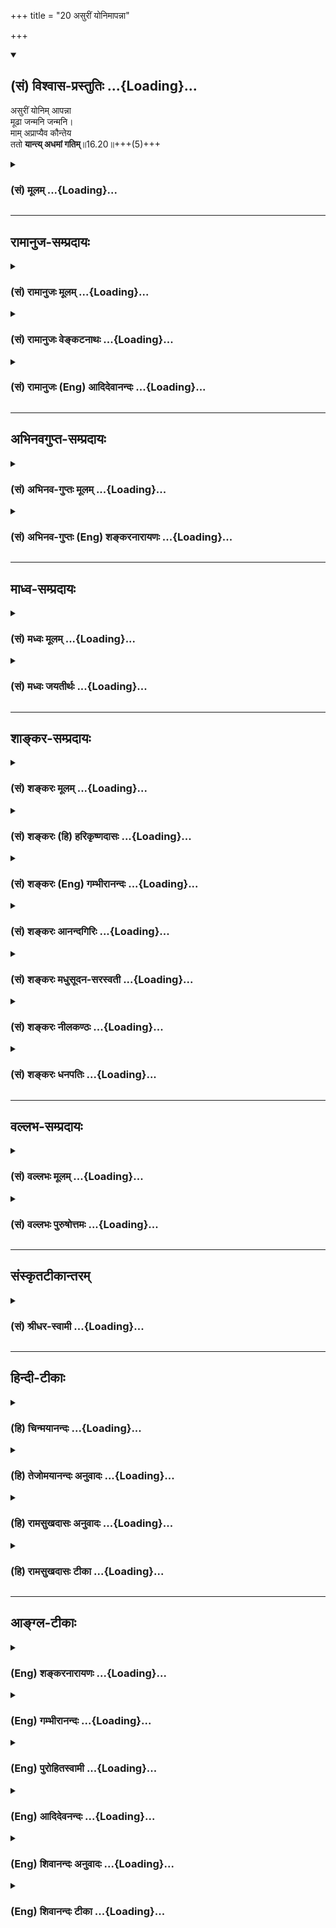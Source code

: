 +++
title = "20 असुरीं योनिमापन्ना"

+++
<div class="js_include" newlevelforh1="2" title="(सं) विश्वास-प्रस्तुतिः" unfilled url="/purANam_vaiShNavam/mahAbhAratam/06-bhIShma-parva/03-bhagavad-gItA-parva/saMskRtam/vishvAsa-prastutiH/16_daivAsura-sampad-vib/20_asurIM_yonimApann.md">
<details open><summary><h2>(सं) विश्वास-प्रस्तुतिः ...{Loading}...</h2></summary>

असुरीं योनिम् आपन्ना  
मूढा जन्मनि जन्मनि।  
माम् अप्राप्यैव कौन्तेय  
ततो **यान्त्य् अधमां गतिम्**॥16.20॥+++(5)+++
</details>
</div>
<div class="js_include collapsed" newlevelforh1="3" title="(सं) मूलम्" unfilled url="/purANam_vaiShNavam/mahAbhAratam/06-bhIShma-parva/03-bhagavad-gItA-parva/saMskRtam/mUlam/16_daivAsura-sampad-vib/20_asurIM_yonimApann.md">
<details><summary><h3>(सं) मूलम् ...{Loading}...</h3></summary>

असुरीं योनिमापन्ना मूढा जन्मनि जन्मनि।  
मामप्राप्यैव कौन्तेय ततो यान्त्यधमां गतिम्।।16.20।।
</details>
</div>


_________________
## रामानुज-सम्प्रदायः
<div class="js_include collapsed" newlevelforh1="3" title="(सं) रामानुजः मूलम्" unfilled url="/purANam_vaiShNavam/mahAbhAratam/06-bhIShma-parva/03-bhagavad-gItA-parva/saMskRtam/rAmAnujaH/mUlam/16_daivAsura-sampad-vib/20_asurIM_yonimApann.md">
<details><summary><h3>(सं) रामानुजः मूलम् ...{Loading}...</h3></summary>

।।16.20।। मदानुकूल्यप्रत्यनीकजन्मापन्नाः पुनः अपि **जन्मनि जन्मनि मूढा**
मद्विपरीतज्ञानाः **माम् अप्राप्य एव,अस्ति भगवान् वासुदेवः सर्वेश्वरः इति
ज्ञानम् अप्राप्य ततः** ततो **जन्मनः** अधमाम् **एव** गतिं यान्ति। अस्य
आसुरस्वभावस्य आत्मनाशस्य मूलहेतुम् आह --

</details>
</div>
<div class="js_include collapsed" newlevelforh1="3" title="(सं) रामानुजः वेङ्कटनाथः" unfilled url="/purANam_vaiShNavam/mahAbhAratam/06-bhIShma-parva/03-bhagavad-gItA-parva/saMskRtam/rAmAnujaH/venkaTanAthaH/16_daivAsura-sampad-vib/20_asurIM_yonimApann.md">
<details><summary><h3>(सं) रामानुजः वेङ्कटनाथः ...{Loading}...</h3></summary>

  
  
।।16.20।। उत्तरोत्तरमपकर्षपरम्परोच्यते -- आसुरीम् इति श्लोकेन। मूढशब्दतः
फलितमाहमद्विपरीतज्ञाना इति। यद्वा विपरीतज्ञानमेवात्र मोहः स च
वाक्यार्थानुगुण्यात्स्वविषयो विशेषितः। सत्त्वोत्तराणामपि
परब्रह्मप्राप्तेरनेकजन्मसंसिद्धिसाध्यतया तामसेषु
तत्प्रसङ्गप्रतिषेधयोरनौचित्यात्प्राप्तेः
प्रथमपवभूतशास्त्रजन्यज्ञानप्राप्तिरिहाशास्त्रवश्येष्वासुरेषु
प्रतिक्षिप्यते। तत्र शास्त्रजन्यज्ञानत्वव्यक्त्यर्थमाह -- अस्ति
भगवानिति। अधमत्वस्योत्तमावधिसापेक्षत्वादवधिसमर्पणसमर्थतया सन्निहितः
ततश्शब्दो न हेतुपर उचित इत्यभिप्रायेणाऽऽहततस्ततो जन्मन इति।  
  

</details>
</div>
<div class="js_include collapsed" newlevelforh1="3" title="(सं) रामानुजः (Eng) आदिदेवानन्दः" unfilled url="/purANam_vaiShNavam/mahAbhAratam/06-bhIShma-parva/03-bhagavad-gItA-parva/saMskRtam/rAmAnujaH/english/AdidevAnandaH/16_daivAsura-sampad-vib/20_asurIM_yonimApann.md">
<details><summary><h3>(सं) रामानुजः (Eng) आदिदेवानन्दः ...{Loading}...</h3></summary>

16.20 'These deluded men,' viz., those entertaining perverse knowledge about Me, attain repeatedly births that tend them to be antagonistic to Me. Never 'attaining Me,' viz., never arriving at the knowledge that Vasudeva, the Lord and the ruler of all, truly exists, they go farther and farther down, from that birth, to the lowest level. Sri Krsna proceeds to explain the root-cause of the ruin to the self of demoniac nature:

</details>
</div>


_________________
## अभिनवगुप्त-सम्प्रदायः
<div class="js_include collapsed" newlevelforh1="3" title="(सं) अभिनव-गुप्तः मूलम्" unfilled url="/purANam_vaiShNavam/mahAbhAratam/06-bhIShma-parva/03-bhagavad-gItA-parva/saMskRtam/abhinava-guptaH/mUlam/16_daivAsura-sampad-vib/20_asurIM_yonimApann.md">
<details><summary><h3>(सं) अभिनव-गुप्तः मूलम् ...{Loading}...</h3></summary>

।।16.17 -- 16.20।। आत्मसंभाविता इत्यादि गतिमित्यन्तम्। यज्ञैर्यजन्ते नाम;
निष्फलमित्यर्थः। क्रोधेन हि सर्वं नश्यतीत्यर्थः। यद्वा नामयज्ञैः;
संज्ञामात्रेणैव +++(S; omit एव)+++ ये यज्ञाः तैः +++(S; omit तैः)+++। अथवा --
नामार्थं प्रसिद्ध्यर्थं ये यज्ञाः +++(omits ये यज्ञाः)+++ -- येन +++(S omits
येन)+++ यज्ञयाजी अयम् इति व्यपदेशो जायते -- ते दम्भपूर्वका एव; न तु फलन्ति।
क्रोधादिरूषितत्वादेव लोकान् द्विषन्तो मामेव द्विषन्ति। अहं वासुदेवो हि
सर्वावासः। आत्मनि च द्वेषवन्तः आत्मनो ( आत्मने) ह्यहितं निरयपातहेतुम्
आचरन्ति +++(S उपाचरन्ति)+++। तांश्चाहम् आसुरीष्वेव योनिषु क्षिपामि।

</details>
</div>
<div class="js_include collapsed" newlevelforh1="3" title="(सं) अभिनव-गुप्तः (Eng) शङ्करनारायणः" unfilled url="/purANam_vaiShNavam/mahAbhAratam/06-bhIShma-parva/03-bhagavad-gItA-parva/saMskRtam/abhinava-guptaH/english/shankaranArAyaNaH/16_daivAsura-sampad-vib/20_asurIM_yonimApann.md">
<details><summary><h3>(सं) अभिनव-गुप्तः (Eng) शङ्करनारायणः ...{Loading}...</h3></summary>

16.17-20 Atmasambhavitah etc. upto gatim. They pretend to perform
sacrifices : The meaning is that their sacrifice is fruitless. Indeed
all is ruined because of their anger. Or, namayjna \[may mean\] 'the
sacrifices which are in name only'. Or, it \[may denote\] those
sacrifices that are performed for one's name sake i.e., for one's
reputation, because of which one gets the appellation as 'He is
performer of \[such and such\] sacrifices' These sacrifices, performed
out of hypocricy alone, do not , however fetch any fruit. Becasue these
persons are rugged with anger etc., they hate people and by that they
hate Me only \[in fact\]. For, I, the Vasudeva (the Universal Soul),
dwell every-where. Entertaining hatred towards their own Soul, they
perform action, that is hostile to themselves, and responsible for their
own fall into the hells. These persons I hurl into nothing but the
demoniac wombs.

</details>
</div>


_________________
## माध्व-सम्प्रदायः
<div class="js_include collapsed" newlevelforh1="3" title="(सं) मध्वः मूलम्" unfilled url="/purANam_vaiShNavam/mahAbhAratam/06-bhIShma-parva/03-bhagavad-gItA-parva/saMskRtam/madhvaH/mUlam/16_daivAsura-sampad-vib/20_asurIM_yonimApann.md">
<details><summary><h3>(सं) मध्वः मूलम् ...{Loading}...</h3></summary>

।।16.20।। Sri Madhvacharya did not comment on this sloka.,

</details>
</div>
<div class="js_include collapsed" newlevelforh1="3" title="(सं) मध्वः जयतीर्थः" unfilled url="/purANam_vaiShNavam/mahAbhAratam/06-bhIShma-parva/03-bhagavad-gItA-parva/saMskRtam/madhvaH/jayatIrthaH/16_daivAsura-sampad-vib/20_asurIM_yonimApann.md">
<details><summary><h3>(सं) मध्वः जयतीर्थः ...{Loading}...</h3></summary>

।।16.20।। Sri Jayatirtha did not comment on this sloka.  
  

</details>
</div>


_________________
## शाङ्कर-सम्प्रदायः
<div class="js_include collapsed" newlevelforh1="3" title="(सं) शङ्करः मूलम्" unfilled url="/purANam_vaiShNavam/mahAbhAratam/06-bhIShma-parva/03-bhagavad-gItA-parva/saMskRtam/shankaraH/mUlam/16_daivAsura-sampad-vib/20_asurIM_yonimApann.md">
<details><summary><h3>(सं) शङ्करः मूलम् ...{Loading}...</h3></summary>

।।16.20।। --,**आसुरीं योनिम् आपन्नाः** प्रतिपन्नाः **मूढाः** अविवेकिनः
**जन्मनि जन्मनि** प्रतिजन्म तमोबहुलास्वेव योनिषु जायमानाः अधो गच्छन्तो
मूढाः **माम्** ईश्वरम् **अप्राप्य** अनासाद्य **एव** हे **कौन्तेय; ततः**
तस्मादपि **यान्ति अधमां** गतिं निकृष्टतमां **गतिम्।** माम् अप्राप्यैव
इति न मत्प्राप्तौ काचिदपि आशङ्का अस्ति; अतः मच्छिष्टसाधुमार्गम् अप्राप्य
इत्यर्थः।। सर्वस्या आसुर्याः संपदः संक्षेपः अयम् उच्यते; यस्मिन् त्रिविधे
सर्वः आसुरीसंपद्भेदः अनन्तोऽपि अन्तर्भवति। यत्परिहारेण परिहृतश्च भवति;
यत् मूलं सर्वस्य अनर्थस्य; तत् एतत् उच्यते --,

</details>
</div>
<div class="js_include collapsed" newlevelforh1="3" title="(सं) शङ्करः (हि) हरिकृष्णदासः" unfilled url="/purANam_vaiShNavam/mahAbhAratam/06-bhIShma-parva/03-bhagavad-gItA-parva/saMskRtam/shankaraH/hindI/harikRShNadAsaH/16_daivAsura-sampad-vib/20_asurIM_yonimApann.md">
<details><summary><h3>(सं) शङ्करः (हि) हरिकृष्णदासः ...{Loading}...</h3></summary>

।।16.20।। वे मूढ -- अविवेकीजन; जन्मजन्ममें यानी प्रत्येक जन्ममें आसुरी
योनिको पाते हुए अर्थात् जिनमें तमोगुणकी बहुलता है; ऐसी योनियोंमें जन्मते
हुए; नीचे गिरतेगिरते मुझ ईश्वरको न पाकर; उन पूर्वप्राप्त योनियोंकी
अपेक्षा भी अधिक अधमगतिको प्राप्त होते हैं। मुझे प्राप्त न होकर ऐसा
कहनेका तात्पर्य यह है कि मेरे द्वारा कहे हुए श्रेष्ठ मार्गको भी न पाकर;
क्योंकि मेरी प्राप्तिकी तो उनके लिये कोई आशङ्का ही नहीं है।  
  
,

</details>
</div>
<div class="js_include collapsed" newlevelforh1="3" title="(सं) शङ्करः (Eng) गम्भीरानन्दः" unfilled url="/purANam_vaiShNavam/mahAbhAratam/06-bhIShma-parva/03-bhagavad-gItA-parva/saMskRtam/shankaraH/english/gambhIrAnandaH/16_daivAsura-sampad-vib/20_asurIM_yonimApann.md">
<details><summary><h3>(सं) शङ्करः (Eng) गम्भीरानन्दः ...{Loading}...</h3></summary>

16.20 Apannah, being born, having acired; (births) asurim, among the
demoniacal; yonim, species; janmani janmani, in births after births; the
mudhah, fools, non-discriminating ones; being born in every birth into
species in which tamas prevails, and going downwards, aprapya eva,
without ever reaching, approaching; mam, Me, who am God; O son of Kunti,
yanti, they attain; gatim, conditions; tatah adhamam, lower even than
that. Since there is not the least possibility of attaining Me, what is
implied by saying, 'without ever reachin Me', is, 'by not attaining the
virtuous path enjoined by Me.' This is being stated as a summary of all
the demoniacal alities. The triplet-under which are comprehended all the
different demoniacal alities though they are infinite in number, (and)
by the avoidance of which (three) they (all the demaniacal alities)
become rejected, and which is the root of all evils- is being stated:

</details>
</div>
<div class="js_include collapsed" newlevelforh1="3" title="(सं) शङ्करः आनन्दगिरिः" unfilled url="/purANam_vaiShNavam/mahAbhAratam/06-bhIShma-parva/03-bhagavad-gItA-parva/saMskRtam/shankaraH/AnandagiriH/16_daivAsura-sampad-vib/20_asurIM_yonimApann.md">
<details><summary><h3>(सं) शङ्करः आनन्दगिरिः ...{Loading}...</h3></summary>

।।16.20।। ननु तेषामपि क्रमेण बहूनां जन्मनामन्ते श्रेयो भविष्यति नेत्याह
-- **असुरीमिति।** तेषामीश्वरप्राप्तिशङ्काभावे कथं तन्निषेधः
स्यादित्याशङ्क्याह -- **मामित्यादिना।** यस्मादासुरी संपदनर्थपरंपरया
सर्वपुरुषार्थपरिपन्थिनी तस्मात् यावत्पुरुषः स्वतन्त्रो न
कांचित्पारवश्यकरीं योनिमापन्नस्तावदेव तेनासौ परिहरणीयेति समुदायार्थः।

</details>
</div>
<div class="js_include collapsed" newlevelforh1="3" title="(सं) शङ्करः मधुसूदन-सरस्वती" unfilled url="/purANam_vaiShNavam/mahAbhAratam/06-bhIShma-parva/03-bhagavad-gItA-parva/saMskRtam/shankaraH/madhusUdana-sarasvatI/16_daivAsura-sampad-vib/20_asurIM_yonimApann.md">
<details><summary><h3>(सं) शङ्करः मधुसूदन-सरस्वती ...{Loading}...</h3></summary>

।।16.20।। ननु तेषामपि क्रमेण बहूनां जन्मनामन्ते श्रेयो भविष्यति नेत्याह
-- आसुरीमिति। ये कदाचिदासुरीं योनिमापन्नास्ते जन्मनि जन्मनि प्रतिजन्म
मूढास्तमोबहुलत्वेनाविवेकिनःस्ततस्तस्मादपि यान्त्यधमां गतिं निकृष्टतमां
गतिम्। मामप्राप्येति न मत्प्राप्तौ काचिदाशङ्काप्यस्त्यतो मदुपदिष्टं
वेदमार्गमप्राप्येत्यर्थः। एवकारस्तिर्यक्स्थावरादिषु
वेदमार्गप्राप्यस्वरूपायोग्यतां दर्शयति। तेनात्यन्ततमोबहुलत्वेन
वेदमार्गप्राप्तिस्वरूपायोग्या भूत्वा पूर्वपूर्वनिकृष्टयोनितो
निकृष्टतमामधमां योनिमुत्तरोत्तरं गच्छन्तीत्यर्थः। हे कौन्तेयेति
निजसंबन्धकथनेन त्वमितो निस्तीर्ण इति सूचयति। यस्मादेकदासुरीं
योनिमापन्नानामुत्तरोत्तरं निकृष्टतरनिकृष्टतमयोनिलाभो नतु
तत्प्रतीकारसामर्थ्यमत्यन्ततमोबहुलत्वात्; तस्माद्यावन्मनुष्यदेहलाभोऽस्ति
तावन्महतापि प्रयत्नेनासुर्याः संपदः परमकष्टतमायाः परिहाराय त्वरयैव
यथाशक्ति दैवी संपदनुष्ठेया श्रेयोर्थिभिः। अन्यथा तिर्यगादिदेहप्राप्तौ
साधनानुष्ठानायोग्यत्वान्न कदापि निस्तारोऽस्तीति महत्संकटमापद्येतेति
समुदायार्थः। तदुक्तंइहैव नरकव्याधेश्चिकित्सां न करोति यः। गत्वा निरौषधं
स्थानं सरुजः किं करिष्यति इति।

</details>
</div>
<div class="js_include collapsed" newlevelforh1="3" title="(सं) शङ्करः नीलकण्ठः" unfilled url="/purANam_vaiShNavam/mahAbhAratam/06-bhIShma-parva/03-bhagavad-gItA-parva/saMskRtam/shankaraH/nIlakaNThaH/16_daivAsura-sampad-vib/20_asurIM_yonimApann.md">
<details><summary><h3>(सं) शङ्करः नीलकण्ठः ...{Loading}...</h3></summary>

।।16.20।। आसुरयोनिप्राप्तेरपि फलमाह -- **आसुरीमिति।** अधमां नारकीम्।
तिर्यक्स्थावरादिरूपां वा।

</details>
</div>
<div class="js_include collapsed" newlevelforh1="3" title="(सं) शङ्करः धनपतिः" unfilled url="/purANam_vaiShNavam/mahAbhAratam/06-bhIShma-parva/03-bhagavad-gItA-parva/saMskRtam/shankaraH/dhanapatiH/16_daivAsura-sampad-vib/20_asurIM_yonimApann.md">
<details><summary><h3>(सं) शङ्करः धनपतिः ...{Loading}...</h3></summary>

।।16.20।। ननु तेषामपि क्रमेण बहूनां जन्मनामन्ते श्रोयो भविष्यति नेत्याह
-- आसुरीमिति। मूढा अविवेकिनो जन्मनि जन्मनि प्रतिजन्मासुरीं योनिमापन्नाः
प्राप्ता मामीश्वरमप्राप्यैनासाद्यैव मत्प्राप्तिशङ्काया
अप्यभावात्। ,मच्छिष्टसाधुमार्गप्राप्तिमप्राप्येत्येवकारेण सूचितम्। तत
आसूर्या योनितोऽप्यधमां निकृष्टां गतिं यान्ति तेषां श्रेयः कदापि न
भविष्यतीति भावः। कौन्तेयेति संबोधयन् त्वं तु मत्पितृष्वसृपुत्रत्वान्मां
प्राप्यासूर्यादियोनिषु गन्तुमयोग्योऽसीति मा शुच इति द्योतयति। यस्मादसुरी
संपदनर्थपरम्परारूपा सर्वपुरुषार्थपरिपन्थिनी तस्माद्दैवानुग्रहान्मानुषीं
योनिपापन्नैः सर्वथैवेयं परिहरणीयेति समुदायार्थः।

</details>
</div>


_________________
## वल्लभ-सम्प्रदायः
<div class="js_include collapsed" newlevelforh1="3" title="(सं) वल्लभः मूलम्" unfilled url="/purANam_vaiShNavam/mahAbhAratam/06-bhIShma-parva/03-bhagavad-gItA-parva/saMskRtam/vallabhaH/mUlam/16_daivAsura-sampad-vib/20_asurIM_yonimApann.md">
<details><summary><h3>(सं) वल्लभः मूलम् ...{Loading}...</h3></summary>

।।16.20।। आसुरीमिति। मामप्राप्यैव दृष्ट्यादिनाऽप्यसम्बध्यैवाऽधमां गतिं
यान्ति। एवकारेण मत्प्राप्त्युपायभूतसन्मार्गप्राप्तिरपि नास्ति तेषां कुतः
पुनर्मत्प्राप्तिः ततोऽन्धन्तमो मायैवाधमगतिरित्युक्तम्।

</details>
</div>
<div class="js_include collapsed" newlevelforh1="3" title="(सं) वल्लभः पुरुषोत्तमः" unfilled url="/purANam_vaiShNavam/mahAbhAratam/06-bhIShma-parva/03-bhagavad-gItA-parva/saMskRtam/vallabhaH/puruShottamaH/16_daivAsura-sampad-vib/20_asurIM_yonimApann.md">
<details><summary><h3>(सं) वल्लभः पुरुषोत्तमः ...{Loading}...</h3></summary>

  
  
।।16.20।। तद्योनिप्राप्तानां फलमाह -- आसुरीमिति। जन्मनि जन्मनि --
तथात्वज्ञापनाय वीप्सा -- हे कौन्तेय आसुरीं योनिं मद्धर्माचरणप्रतिकूलां
योनिं प्राप्य मत्प्राप्तिसाधनाभावात् मामप्राप्यैव ततो जन्मसमाप्तौ अधमां
गतिमन्धन्तमःप्रवेशरूपां यान्ति; प्राप्नुवन्तीत्यर्थः।
एवकारेणाऽवतारदशायां सर्वदर्शनयोग्यायामपि स्वरूपाज्ञानान्मद्दर्शनमप्राप्य
गच्छन्तीति ज्ञापितम्। कौन्तेयेति सम्बोधनाद्भक्त गृहजन्मप्राप्त्या
स्वप्राप्तियोग्यत्वं ज्ञापितम्।  
  

</details>
</div>


_________________
## संस्कृतटीकान्तरम्
<div class="js_include collapsed" newlevelforh1="3" title="(सं) श्रीधर-स्वामी" unfilled url="/purANam_vaiShNavam/mahAbhAratam/06-bhIShma-parva/03-bhagavad-gItA-parva/saMskRtam/shrIdhara-svAmI/16_daivAsura-sampad-vib/20_asurIM_yonimApann.md">
<details><summary><h3>(सं) श्रीधर-स्वामी ...{Loading}...</h3></summary>

।।16.20।। किंच **-- आसुरीमिति।** ते च मामप्राप्यैवेत्येवकारेण
मत्प्राप्तिशङ्का कुतस्तेषां। मत्प्राप्त्युपायं सन्मार्गमप्यप्राप्य
ततोऽप्यधमां गतिं कृमिकीटादियोनिं यान्तीत्युक्तम्। शेषं स्पष्टम्।

</details>
</div>


_________________
## हिन्दी-टीकाः
<div class="js_include collapsed" newlevelforh1="3" title="(हि) चिन्मयानन्दः" unfilled url="/purANam_vaiShNavam/mahAbhAratam/06-bhIShma-parva/03-bhagavad-gItA-parva/hindI/chinmayAnandaH/16_daivAsura-sampad-vib/20_asurIM_yonimApann.md">
<details><summary><h3>(हि) चिन्मयानन्दः ...{Loading}...</h3></summary>

।।16.20।। इस श्लोक का तात्पर्य यह है कि जब तक मनुष्य अपनी आसुरी
प्रवृत्तियों के वश में उनका दास बना रहता है तब तक वह उसी प्रकार के हीन
जन्मों को प्राप्त होता रहता है। वह आत्मा के परमानन्द स्वरूप का अनुभव
नहीं कर पाता है। अब तक दैवी और आसुरी सम्पदाओं का स्पष्ट एवं विस्तृत
विवेचन किया गया है। बहुसंख्यक लोगों की न्यूनाधिक मात्रा में असुरों की
श्रेणी में ही गणना की जा सकती है। परन्तु एक आध्यात्मिक साधक को केवल ऐसे
वर्णनों से सन्तोष नहीं होता। वह अपनी पतित अवस्था से स्वयं का उद्धार करना
चाहता है। अत; अब भगवान् श्रीकृष्ण अर्जुन के माध्यम से मानवमात्र के
आत्मविकास का पथ प्रदर्शन करते हैं। कोई भी व्यक्ति नित्य निरन्तर नारकीय
यातनाओं का ही भागीदार नहीं हो सकता है शाश्वत नरक प्राप्ति का मत
अयुक्तियुक्त और अदार्शनिक है। भगवान् कहते हैं

</details>
</div>
<div class="js_include collapsed" newlevelforh1="3" title="(हि) तेजोमयानन्दः अनुवादः" unfilled url="/purANam_vaiShNavam/mahAbhAratam/06-bhIShma-parva/03-bhagavad-gItA-parva/hindI/tejomayAnandaH/anuvAdaH/16_daivAsura-sampad-vib/20_asurIM_yonimApann.md">
<details><summary><h3>(हि) तेजोमयानन्दः अनुवादः ...{Loading}...</h3></summary>

।।16.20।। हे कौन्तेय ! वे मूढ़ पुरुष जन्मजन्मान्तर में आसुरी योनि को
प्राप्त होते हैं और ( इस प्रकार) मुझे प्राप्त न होकर अधम गति को प्राप्त
होते है।।

</details>
</div>
<div class="js_include collapsed" newlevelforh1="3" title="(हि) रामसुखदासः अनुवादः" unfilled url="/purANam_vaiShNavam/mahAbhAratam/06-bhIShma-parva/03-bhagavad-gItA-parva/hindI/rAmasukhadAsaH/anuvAdaH/16_daivAsura-sampad-vib/20_asurIM_yonimApann.md">
<details><summary><h3>(हि) रामसुखदासः अनुवादः ...{Loading}...</h3></summary>

।।16.20।। हे कुन्तीनन्दन ! वे मूढ मनुष्य मेरेको प्राप्त न करके ही
जन्म-जन्मान्तरमें आसुरी योनिको प्राप्त होते हैं, फिर उससे भी अधिक अधम
गतिमें अर्थात् भयङ्कर नरकोंमें चले जाते हैं।

</details>
</div>
<div class="js_include collapsed" newlevelforh1="3" title="(हि) रामसुखदासः टीका" unfilled url="/purANam_vaiShNavam/mahAbhAratam/06-bhIShma-parva/03-bhagavad-gItA-parva/hindI/rAmasukhadAsaH/TIkA/16_daivAsura-sampad-vib/20_asurIM_yonimApann.md">
<details><summary><h3>(हि) रामसुखदासः टीका ...{Loading}...</h3></summary>

।।16.20।।***व्याख्या --***  **आसुरीं योनिमापन्ना ৷৷. मामप्राप्यैव
कौन्तेय --** पीछेके श्लोकमें भगवान्ने आसुर मनुष्योंको बारबार पशुपक्षी
आदिकी योनियोंमें गिरानेकी बात कही। अब उसी बातको लेकर भगवान् यहाँ कहते
हैं कि मनुष्यजन्ममें मुझे प्राप्त करनेका दुर्लभ अवसर पाकर भी वे आसुर
मनुष्य मेरी प्राप्ति न करके पशु; पक्षी आदि आसुरी योनियोंमें चले जाते हैं
और बारबार उन आसुरी योनियोंमें ही जन्म लेते रहते हैं।**मामप्राप्यैव**
पदसे भगवान् पश्चात्तापके साथ कहते हैं कि अत्यन्त कृपा करके मैंने जीवोंको
मनुष्यशरीर देकर इन्हें अपना उद्धार करनेका मौका दिया और यह विश्वास किया
कि ये अपना उद्धार अवश्य कर लेंगे परन्ते ये नराधम इतने मूढ़ और
विश्वासघाती निकले कि जिस शरीरसे मेरी प्राप्ति करनी थी; उससे मेरी
प्राप्ति न करके उलटे अधम गतिको चले गये  
  
मनुष्यशरीर प्राप्त हो जानेके बाद वह कैसा ही आचरणवाला क्यों न हो अर्थात्
दुराचारीसेदुराचारी क्यों न हो; वह भी यदि चाहे तो थो़ड़ेसेथोड़े समयमें
(गीता 9। 30 -- 31) और जीवनके अन्तकालमें (गीता 8। 5) भी भगवान्को प्राप्त
कर सकता है। कारण कि **समोऽहं सर्वभूतेषु** (गीता 9। 29) कहकर भगवान्ने
अपनी प्राप्ति सबके लिये अर्थात् प्राणिमात्रके लिये खुली रखी है। हाँ; यह
बात हो सकती है कि पशुपक्षी,आदिमें उनको प्राप्त करनेकी योग्यता नहीं है
परन्तु भगवान्की तरफसे तो किसीके लिये भी मना नहीं है। ऐसा अवसर सर्वथा
प्राप्त हो जानेपर भी ये आसुर मनुष्य भगवान्को प्राप्त न करके अधम गतिमें
चले जाते हैं; तो इनकी इस दुर्गतिको देखकर परम दयालु प्रभु दुःखी होते
हैं।**ततो यान्त्यधमां गतिम् --** आसुरी योनियोंमें जानेपर भी उनके सभी पाप
पूरे नष्ट नहीं होते। अतः उन बचे हुए पापोंको भोगनेके लिये वे उन आसुरी
योनियोंसे भी भयङ्कर अधम गतिको अर्थात् नरकोंको प्राप्त होते हैं। यहाँ
शङ्का हो सकती है कि आसुरी योनियोंको प्राप्त हुए मनुष्योंको तो उन
योनियोंमें भगवान्को प्राप्त करनेका अवसर ही नहीं है और उनमें वह योग्यता
भी नहीं है; फिर भगवान्ने ऐसा क्यों कहा कि वे मेरेको प्राप्त न करके उससे
भी अधम गतिमें चले जाते हैं इसका समाधान यह है कि भगवान्का ऐसा कहना आसुरी
योनियोंको प्राप्त होनेसे पूर्व मनुष्यशरीरको लेकर ही है। तात्पर्य है कि
मनुष्यशरीरको पाकर; मेरी प्राप्तिका अधिकार पाकर भी वे मनुष्य मेरी
प्राप्ति न करके जन्मजन्मान्तरमें आसुरी योनियोंको प्राप्त होते हैं। इतना
ही नहीं; वे उन आसुरी योनियोंसे भी नीचे कुम्भीपाक आदि घोर नरकोंमें चले
जाते हैं।  
  
**विशेष बात**  
  
भगवत्प्राप्तिके अथवा कल्याणके उद्देश्यसे दिये गये मनुष्यशरीरको पाकर भी
मनुष्य कामना; स्वार्थ एवं अभिमानके वशीभूत होकर चोरीडकैती; झूठकपट; धोखा;
विश्वासघात; हिंसा आदि जिन कर्मोंको करते हैं; उनके दो परिणाम होते हैं --
(1) बाहरी फलअंश और (2) भीतरी संस्कारअंश। दूसरोंको दुःख देनेपर उनका
(जिनको दुःख दिया गया है) तो वही नुकसान होता है; जो प्रारब्धसे होनेवाला
है परन्तु जो दुःख देते हैं; वे नया पाप करते हैं; जिसका फल नरक उन्हें
भोगना ही पड़ता है। इतना ही नहीं; दुराचारोंके द्वारा जो नये पाप होनेके
बीज बोये जाते हैं अर्थात् उन दुराचारोंके द्वारा अहंतामें जो दुर्भाव बैठ
जाते हैं; उनसे मनुष्यका बहुत भयंकर नुकसान होता है। जैसे; चोरीरूप कर्म
करनेसे पहले मनुष्य स्वयं चोर बनता है क्योंकि वह चोर बनकर ही चोरी करेगा
और चोरी करनेसे अपनेमें (अहंतामें) चोरका भाव दृढ़ हो जायगा **(टिप्पणी प₀
827.1)**। इस प्रकार चोरीके संस्कार उसकी अहंतामें बैठ जाते हैं। ये
संस्कार मनुष्यका बड़ा भारी पतन करते हैं -- उससे बारबार चोरीरूप पाप
करवाते है और फलस्वरूप नरकोंमें ले जाते हैं। अतः जबतक वह मनुष्य अपना
कल्याण नहीं कर लेता अर्थात् जबतक वह अपनी अहंतामें बैठाये हुए दुर्भावोंको
नहीं मिटाता; तबतक वे दुर्भाव जन्मजन्मान्तरतक दुराचारोंको बल देते रहेंगे;
उकसाते रहेंगे और उनके कारण वे आसुरी योनियोंमें तथा उससे भी भयङ्कर नरक
आदिमें दुःख; सन्ताप; आफत आदि पाते ही रहेंगे।  
  
उन आसुरी योनियोंमें भी उनकी प्रकृति और प्रवृत्तिके अनुसार यह देखा जाता
है कि कई पशुपक्षी; भूतपिशाच; कीटपतंग आदि सौम्यप्रकृतिप्रधान होते हैं और
कई क्रूरप्रकृतिप्रधान होते हैं। इस तरह उनकी प्रकृति(स्वभाव) में भेद उनकी
अपनी बनायी हुई शुद्ध या अशुद्ध अहंताके कारण ही होते हैं। अतः उन
योनियोंमें अपनेअपने कर्मोंका फलभोग होनेपर भी उनकी प्रकृतिके भेद वैसे ही
बने रहते हैं। इतना ही नहीं सम्पूर्ण योनियोंको और नरकोंको भोगनेके बाद
किसी क्रमसे अथवा भगवत्कृपासे उनको मनुष्यशरीर प्राप्त हो भी जाता है; तो
भी उनकी अहंतामें बैठे हुए कामक्रोधादि दुर्भाव पहलेजैसे ही रहते हैं
**(टिप्पणी प₀ 827.2)**। इसी प्रकार जो स्वर्गप्राप्तिकी कामनासे यहाँ शुभ
कर्म करते हैं; और मरनेके बाद उन कर्मोंके अनुसार स्वर्गमें जाते हैं; वहाँ
उनके कर्मोंका फलभोग तो हो जाता है; पर उनके स्वभावका परिवर्तन नहीं होता
अर्थात् उनकी अहंतामें परिवर्तन नहीं होता **(टिप्पणी प₀ 827.3)**।
स्वभावको बदलनेका; शुद्ध बनानेका मौका तो मनुष्यशरीरमें ही है।  
  
***सम्बन्ध --***  पूर्वश्लोकमें भगवान्ने कहा कि ये जीव मनुष्यशरीरमें
मेरी प्राप्तिका अवसर पाकर भी मुझे प्राप्त नहीं करते; जिससे मुझे उनको अधम
योनिमें भेजना पड़ता है। उनका अधम योनिमें और अधम गति(नरक) में जानेका मूल
कारण क्या है -- इसको भगवान् आगेके श्लोकमें बताते हैं।

</details>
</div>


_________________
## आङ्ग्ल-टीकाः
<div class="js_include collapsed" newlevelforh1="3" title="(Eng) शङ्करनारायणः" unfilled url="/purANam_vaiShNavam/mahAbhAratam/06-bhIShma-parva/03-bhagavad-gItA-parva/english/shankaranArAyaNaH/16_daivAsura-sampad-vib/20_asurIM_yonimApann.md">
<details><summary><h3>(Eng) शङ्करनारायणः ...{Loading}...</h3></summary>

16.20. Having come to the demoniac womb, birth after birth, and not attaining Me at all, these deluded persons, therefore, pass to the lowest state, O son of Kunti !

</details>
</div>
<div class="js_include collapsed" newlevelforh1="3" title="(Eng) गम्भीरानन्दः" unfilled url="/purANam_vaiShNavam/mahAbhAratam/06-bhIShma-parva/03-bhagavad-gItA-parva/english/gambhIrAnandaH/16_daivAsura-sampad-vib/20_asurIM_yonimApann.md">
<details><summary><h3>(Eng) गम्भीरानन्दः ...{Loading}...</h3></summary>

16.20 Being born among the demoniacal species in births after births,
the foods, without ever reaching Me, O son of Kunti, attain conditions lower than that.

</details>
</div>
<div class="js_include collapsed" newlevelforh1="3" title="(Eng) पुरोहितस्वामी" unfilled url="/purANam_vaiShNavam/mahAbhAratam/06-bhIShma-parva/03-bhagavad-gItA-parva/english/purohitasvAmI/16_daivAsura-sampad-vib/20_asurIM_yonimApann.md">
<details><summary><h3>(Eng) पुरोहितस्वामी ...{Loading}...</h3></summary>

16.20 So reborn, they spend life after life, enveloped in delusion. And they never reach Me, O Prince, but degenerate into still lower forms of life.

</details>
</div>
<div class="js_include collapsed" newlevelforh1="3" title="(Eng) आदिदेवनन्दः" unfilled url="/purANam_vaiShNavam/mahAbhAratam/06-bhIShma-parva/03-bhagavad-gItA-parva/english/AdidevanandaH/16_daivAsura-sampad-vib/20_asurIM_yonimApann.md">
<details><summary><h3>(Eng) आदिदेवनन्दः ...{Loading}...</h3></summary>

16.20 Fallen into demoniac wombs in birth after birth, these deluded men, not attaining Me, further sink down to the lowest level, O Arjuna.

</details>
</div>
<div class="js_include collapsed" newlevelforh1="3" title="(Eng) शिवानन्दः अनुवादः" unfilled url="/purANam_vaiShNavam/mahAbhAratam/06-bhIShma-parva/03-bhagavad-gItA-parva/english/shivAnandaH/anuvAdaH/16_daivAsura-sampad-vib/20_asurIM_yonimApann.md">
<details><summary><h3>(Eng) शिवानन्दः अनुवादः ...{Loading}...</h3></summary>

16.20 Entering into demoniacal wombs and deluded, birth after birth, not attaining Me, they thus fall, O Arjuna, into a condition still lower than that.

</details>
</div>
<div class="js_include collapsed" newlevelforh1="3" title="(Eng) शिवानन्दः टीका" unfilled url="/purANam_vaiShNavam/mahAbhAratam/06-bhIShma-parva/03-bhagavad-gItA-parva/english/shivAnandaH/TIkA/16_daivAsura-sampad-vib/20_asurIM_yonimApann.md">
<details><summary><h3>(Eng) शिवानन्दः टीका ...{Loading}...</h3></summary>

16.20 असुरीम् demoniacal; योनिम् womb; आपन्नाः entering into; मूढाः
deluded; जन्मनि जन्मनि in birth after birth; माम् Me; अप्राप्य not attaining; एव still; कौन्तेय O son of Kunti (Arjuna); ततः than that;
यान्ति (they) fall into; अधमाम् lower; गतिम् condition (path or goal).Commentary These degraded Asuras are cast into the demoniacal wombs. They are reduced to the very lowest condition or the most appalling state. They are cast into utter darkness. They fall into lower and yet lower wombs in response to their own satanic desires and actions and their extreme Tamasic nature. From the birth of a tiger; they will get the birth of a serpent from a serpents they will get the birth of a wormfrom that they will get the birth of a tree; etc. In Sanskrit the suffix Tara denotes comparative degree and Tama is superlative degree.
These people get Nikrishtatama Yonis (the lowest wombs).They do not reach Me as their minds are filled with impurities; as they do not tread the path of righteousness in accordance with the injunctions of the scriptures. The diabolical nature is inimical to spiritual progress.
Therefore; you will have to annihilate the evil tendencies by cultivating divine alities and the practice of regular meditation. Then and only then will you attain liberation.

</details>
</div>
